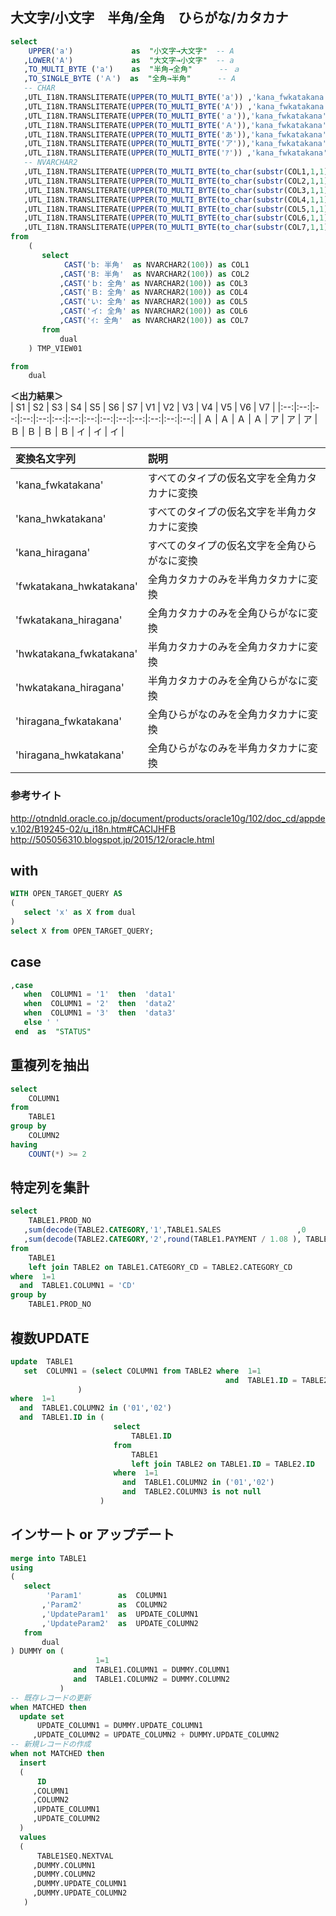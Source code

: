 ## 大文字/小文字　半角/全角　ひらがな/カタカナ
```sql
select
    UPPER('a')             as  "小文字→大文字"  -- A
   ,LOWER('A')             as  "大文字→小文字"  -- a
   ,TO_MULTI_BYTE ('a')    as  "半角→全角"      -- ａ
   ,TO_SINGLE_BYTE ('Ａ')  as  "全角→半角"      -- A
   -- CHAR
   ,UTL_I18N.TRANSLITERATE(UPPER(TO_MULTI_BYTE('a')) ,'kana_fwkatakana') as S1 -- 半角:a
   ,UTL_I18N.TRANSLITERATE(UPPER(TO_MULTI_BYTE('A')) ,'kana_fwkatakana') as S2 -- 半角:A
   ,UTL_I18N.TRANSLITERATE(UPPER(TO_MULTI_BYTE('ａ')),'kana_fwkatakana') as S3 -- 全角:ａ
   ,UTL_I18N.TRANSLITERATE(UPPER(TO_MULTI_BYTE('Ａ')),'kana_fwkatakana') as S4 -- 全角:Ａ
   ,UTL_I18N.TRANSLITERATE(UPPER(TO_MULTI_BYTE('あ')),'kana_fwkatakana') as S5 -- 全角:あ
   ,UTL_I18N.TRANSLITERATE(UPPER(TO_MULTI_BYTE('ア')),'kana_fwkatakana') as S6 -- 全角:ア
   ,UTL_I18N.TRANSLITERATE(UPPER(TO_MULTI_BYTE('ｱ')) ,'kana_fwkatakana') as S7 -- 半角:ｱ
   -- NVARCHAR2
   ,UTL_I18N.TRANSLITERATE(UPPER(TO_MULTI_BYTE(to_char(substr(COL1,1,1)))),'kana_fwkatakana') as V1 -- 半角:b
   ,UTL_I18N.TRANSLITERATE(UPPER(TO_MULTI_BYTE(to_char(substr(COL2,1,1)))),'kana_fwkatakana') as V2 -- 半角:B
   ,UTL_I18N.TRANSLITERATE(UPPER(TO_MULTI_BYTE(to_char(substr(COL3,1,1)))),'kana_fwkatakana') as V3 -- 全角:ｂ
   ,UTL_I18N.TRANSLITERATE(UPPER(TO_MULTI_BYTE(to_char(substr(COL4,1,1)))),'kana_fwkatakana') as V4 -- 全角:Ｂ
   ,UTL_I18N.TRANSLITERATE(UPPER(TO_MULTI_BYTE(to_char(substr(COL5,1,1)))),'kana_fwkatakana') as V5 -- 全角:い
   ,UTL_I18N.TRANSLITERATE(UPPER(TO_MULTI_BYTE(to_char(substr(COL6,1,1)))),'kana_fwkatakana') as V6 -- 全角:イ
   ,UTL_I18N.TRANSLITERATE(UPPER(TO_MULTI_BYTE(to_char(substr(COL7,1,1)))),'kana_fwkatakana') as V7 -- 半角:ｲ
from
    (
       select
            CAST('b: 半角'  as NVARCHAR2(100)) as COL1
           ,CAST('B: 半角'  as NVARCHAR2(100)) as COL2
           ,CAST('ｂ: 全角' as NVARCHAR2(100)) as COL3
           ,CAST('Ｂ: 全角' as NVARCHAR2(100)) as COL4
           ,CAST('い: 全角' as NVARCHAR2(100)) as COL5
           ,CAST('イ: 全角' as NVARCHAR2(100)) as COL6
           ,CAST('ｲ: 全角'  as NVARCHAR2(100)) as COL7
       from
           dual
    ) TMP_VIEW01

from
    dual
```
**＜出力結果＞**    
| S1 | S2 | S3 | S4 | S5 | S6 | S7 | V1 | V2 | V3 | V4 | V5 | V6 | V7 |
|:--:|:--:|:--:|:--:|:--:|:--:|:--:|:--:|:--:|:--:|:--:|:--:|:--:|:--:|
| Ａ | Ａ | Ａ | Ａ | ア | ア | ア | Ｂ | Ｂ | Ｂ | Ｂ | イ | イ | イ |


|    変換名文字列           |      説明                                      |
|:--------------------------|:-----------------------------------------------|
|  'kana_fwkatakana'        |  すべてのタイプの仮名文字を全角カタカナに変換  |
|  'kana_hwkatakana'        |  すべてのタイプの仮名文字を半角カタカナに変換  |
|  'kana_hiragana'          |  すべてのタイプの仮名文字を全角ひらがなに変換  |
|  'fwkatakana_hwkatakana'  |  全角カタカナのみを半角カタカナに変換          |
|  'fwkatakana_hiragana'    |  全角カタカナのみを全角ひらがなに変換          |
|  'hwkatakana_fwkatakana'  |  半角カタカナのみを全角カタカナに変換          |
|  'hwkatakana_hiragana'    |  半角カタカナのみを全角ひらがなに変換          |
|  'hiragana_fwkatakana'    |  全角ひらがなのみを全角カタカナに変換          |
|  'hiragana_hwkatakana'    |  全角ひらがなのみを半角カタカナに変換          |


### 参考サイト
http://otndnld.oracle.co.jp/document/products/oracle10g/102/doc_cd/appdev.102/B19245-02/u_i18n.htm#CACIJHFB    
http://505056310.blogspot.jp/2015/12/oracle.html

## with
```sql
WITH OPEN_TARGET_QUERY AS 
(
   select 'x' as X from dual
)
select X from OPEN_TARGET_QUERY;
```

## case
```sql
,case
   when  COLUMN1 = '1'  then  'data1'
   when  COLUMN1 = '2'  then  'data2'
   when  COLUMN1 = '3'  then  'data3'
   else ' '
 end  as  "STATUS"
```

## 重複列を抽出
```sql
select
    COLUMN1
from
    TABLE1
group by
    COLUMN2
having 
    COUNT(*) >= 2
```

## 特定列を集計
```sql
select               
    TABLE1.PROD_NO         
   ,sum(decode(TABLE2.CATEGORY,'1',TABLE1.SALES                 ,0              ))  as  SALES
   ,sum(decode(TABLE2.CATEGORY,'2',round(TABLE1.PAYMENT / 1.08 ), TABLE1.PAYMENT))  as  PAYMENT
from                 
    TABLE1             
    left join TABLE2 on TABLE1.CATEGORY_CD = TABLE2.CATEGORY_CD
where  1=1
  and  TABLE1.COLUMN1 = 'CD'
group by
    TABLE1.PROD_NO
```


## 複数UPDATE
```sql
update  TABLE1
   set  COLUMN1 = (select COLUMN1 from TABLE2 where  1=1 
                                                and  TABLE1.ID = TABLE2.ID
               )
where  1=1
  and  TABLE1.COLUMN2 in ('01','02')
  and  TABLE1.ID in (
                       select
                           TABLE1.ID
                       from
                           TABLE1
                           left join TABLE2 on TABLE1.ID = TABLE2.ID
                       where  1=1
                         and  TABLE1.COLUMN2 in ('01','02')
                         and  TABLE2.COLUMN3 is not null
                    )
```


## インサート or アップデート
```sql
merge into TABLE1
using
(
   select
        'Param1'        as  COLUMN1
       ,'Param2'        as  COLUMN2
       ,'UpdateParam1'  as  UPDATE_COLUMN1
       ,'UpdateParam2'  as  UPDATE_COLUMN2
   from
       dual
) DUMMY on (
                   1=1
              and  TABLE1.COLUMN1 = DUMMY.COLUMN1
              and  TABLE1.COLUMN2 = DUMMY.COLUMN2
           )
-- 既存レコードの更新
when MATCHED then
  update set
      UPDATE_COLUMN1 = DUMMY.UPDATE_COLUMN1
     ,UPDATE_COLUMN2 = UPDATE_COLUMN2 + DUMMY.UPDATE_COLUMN2
-- 新規レコードの作成
when not MATCHED then
  insert
  (
      ID
     ,COLUMN1
     ,COLUMN2
     ,UPDATE_COLUMN1
     ,UPDATE_COLUMN2
  )
  values
  (
      TABLE1SEQ.NEXTVAL
     ,DUMMY.COLUMN1
     ,DUMMY.COLUMN2
     ,DUMMY.UPDATE_COLUMN1
     ,DUMMY.UPDATE_COLUMN2
   )
```

